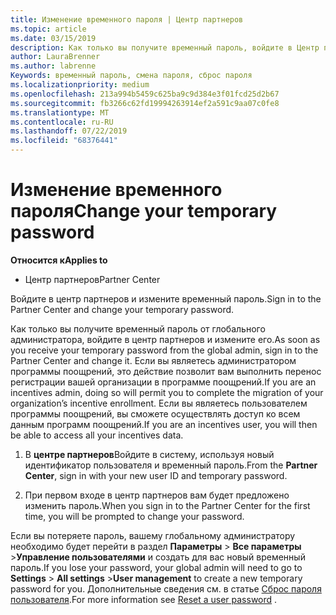 ```yaml
---
title: Изменение временного пароля | Центр партнеров
ms.topic: article
ms.date: 03/15/2019
description: Как только вы получите временный пароль, войдите в Центр партнеров и измените его.
author: LauraBrenner
ms.author: labrenne
Keywords: временный пароль, смена пароля, сброс пароля
ms.localizationpriority: medium
ms.openlocfilehash: 213a994b5459c625ba9c9d384e3f01fcd25d2b67
ms.sourcegitcommit: fb3266c62fd19994263914ef2a591c9aa07c0fe8
ms.translationtype: MT
ms.contentlocale: ru-RU
ms.lasthandoff: 07/22/2019
ms.locfileid: "68376441"
---
```

# <a name="change-your-temporary-password"></a><span data-ttu-id="0e23b-104">Изменение временного пароля</span><span class="sxs-lookup"><span data-stu-id="0e23b-104">Change your temporary password</span></span>

<span data-ttu-id="0e23b-105">**Относится к**</span><span class="sxs-lookup"><span data-stu-id="0e23b-105">**Applies to**</span></span>

-  <span data-ttu-id="0e23b-106">Центр партнеров</span><span class="sxs-lookup"><span data-stu-id="0e23b-106">Partner Center</span></span>

<span data-ttu-id="0e23b-107">Войдите в центр партнеров и измените временный пароль.</span><span class="sxs-lookup"><span data-stu-id="0e23b-107">Sign in to the Partner Center and change your temporary password.</span></span>

<span data-ttu-id="0e23b-108">Как только вы получите временный пароль от глобального администратора, войдите в центр партнеров и измените его.</span><span class="sxs-lookup"><span data-stu-id="0e23b-108">As soon as you receive your temporary password from the global admin, sign in to the Partner Center and change it.</span></span> <span data-ttu-id="0e23b-109">Если вы являетесь администратором программы поощрений, это действие позволит вам выполнить перенос регистрации вашей организации в программе поощрений.</span><span class="sxs-lookup"><span data-stu-id="0e23b-109">If you are an incentives admin, doing so will permit you to complete the migration of your organization’s incentive enrollment.</span></span> <span data-ttu-id="0e23b-110">Если вы являетесь пользователем программы поощрений, вы сможете осуществлять доступ ко всем данным программ поощрений.</span><span class="sxs-lookup"><span data-stu-id="0e23b-110">If you are an incentives user, you will then be able to access all your incentives data.</span></span>

1.  <span data-ttu-id="0e23b-111">В **центре партнеров**Войдите в систему, используя новый идентификатор пользователя и временный пароль.</span><span class="sxs-lookup"><span data-stu-id="0e23b-111">From the **Partner Center**, sign in with your new user ID and temporary password.</span></span>

2.  <span data-ttu-id="0e23b-112">При первом входе в центр партнеров вам будет предложено изменить пароль.</span><span class="sxs-lookup"><span data-stu-id="0e23b-112">When you sign in to the Partner Center for the first time, you will be prompted to change your password.</span></span>

<span data-ttu-id="0e23b-113">Если вы потеряете пароль, вашему глобальному администратору необходимо будет перейти в раздел **Параметры** > **Все параметры** >**Управление пользователями** и создать для вас новый временный пароль.</span><span class="sxs-lookup"><span data-stu-id="0e23b-113">If you lose your password, your global admin will need to go to  **Settings** > **All settings** >**User management** to create a new temporary password for you.</span></span>
<span data-ttu-id="0e23b-114">Дополнительные сведения см. в статье [Сброс пароля пользователя](reset-a-user-password.md).</span><span class="sxs-lookup"><span data-stu-id="0e23b-114">For more information see [Reset a user password](reset-a-user-password.md) .</span></span>


 

 



